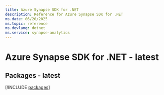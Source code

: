 ```yaml
---
title: Azure Synapse SDK for .NET
description: Reference for Azure Synapse SDK for .NET
ms.date: 06/20/2025
ms.topic: reference
ms.devlang: dotnet
ms.service: synapse-analytics
---
```

# Azure Synapse SDK for .NET - latest
## Packages - latest
[!INCLUDE [packages](synapse-index.md)]